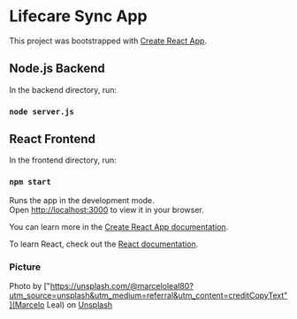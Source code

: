 # Lifecare Sync App

This project was bootstrapped with [Create React App](https://github.com/facebook/create-react-app).

## Node.js Backend

In the backend directory, run:

### `node server.js`

## React Frontend

In the frontend directory, run:

### `npm start`

Runs the app in the development mode.\
Open [http://localhost:3000](http://localhost:3000) to view it in your browser.

You can learn more in the [Create React App documentation](https://facebook.github.io/create-react-app/docs/getting-started).

To learn React, check out the [React documentation](https://reactjs.org/).

### Picture

Photo by ["https://unsplash.com/@marceloleal80?utm_source=unsplash&utm_medium=referral&utm_content=creditCopyText"](Marcelo Leal) on <a href="https://unsplash.com/photos/k7ll1hpdhFA?utm_source=unsplash&utm_medium=referral&utm_content=creditCopyText">Unsplash</a>
